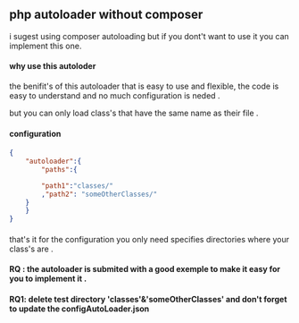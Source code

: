 ## php autoloader without composer 

i sugest using composer autoloading but if you dont't want to use it you can implement this one.  

#### why use this autoloder 

the benifit's of this autoloader that is easy to use and flexible,  the code is easy to understand and no much configuration is neded . 

but  you can only load class's that have the same name as their file .



#### configuration 

####  

```json
{
    "autoloader":{
        "paths":{

        "path1":"classes/"
        ,"path2": "someOtherClasses/"
    }
    }
}
```

####  

that's it for the configuration you only need specifies directories where your class's are . 



#### RQ : the autoloader is submited with a good exemple to make it easy for you to implement it .  

#### RQ1: delete test directory 'classes'&'someOtherClasses' and don't forget to update the configAutoLoader.json 



